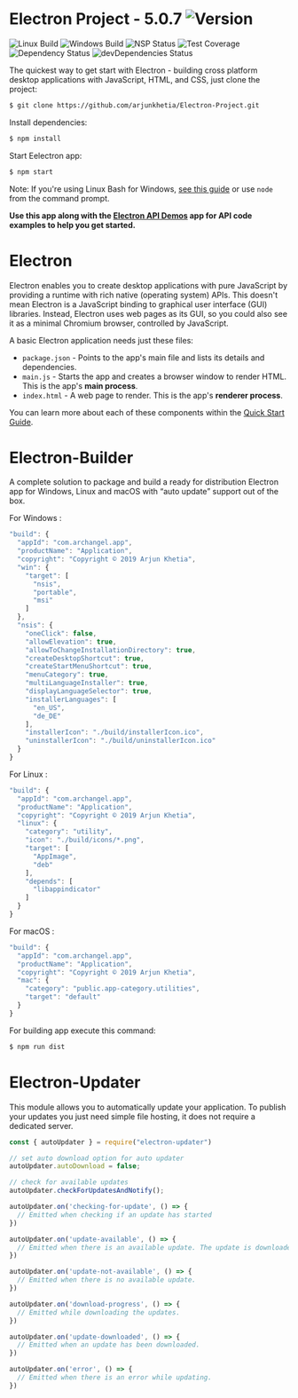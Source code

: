 # Electron Project - 5.0.7   ![Version][version-image]

![Linux Build][linuxbuild-image]
![Windows Build][windowsbuild-image]
![NSP Status][nspstatus-image]
![Test Coverage][coverage-image]
![Dependency Status][dependency-image]
![devDependencies Status][devdependency-image]

The quickest way to get start with Electron - building cross platform desktop applications with JavaScript, HTML, and CSS, just clone the project:

```bash
$ git clone https://github.com/arjunkhetia/Electron-Project.git
```

Install dependencies:

```bash
$ npm install
```

Start Eelectron app:

```bash
$ npm start
```

Note: If you're using Linux Bash for Windows, [see this guide](https://www.howtogeek.com/261575/how-to-run-graphical-linux-desktop-applications-from-windows-10s-bash-shell/) or use `node` from the command prompt.

**Use this app along with the [Electron API Demos](https://electronjs.org/#get-started) app for API code examples to help you get started.**

# Electron

Electron enables you to create desktop applications with pure JavaScript by providing a runtime with rich native (operating system) APIs. This doesn't mean Electron is a JavaScript binding to graphical user interface (GUI) libraries. Instead, Electron uses web pages as its GUI, so you could also see it as a minimal Chromium browser, controlled by JavaScript.

A basic Electron application needs just these files:

- `package.json` - Points to the app's main file and lists its details and dependencies.
- `main.js` - Starts the app and creates a browser window to render HTML. This is the app's **main process**.
- `index.html` - A web page to render. This is the app's **renderer process**.

You can learn more about each of these components within the [Quick Start Guide](https://electronjs.org/docs/tutorial/quick-start).

# Electron-Builder

A complete solution to package and build a ready for distribution Electron app for Windows, Linux and macOS with “auto update” support out of the box.

For Windows :

```js
"build": {
  "appId": "com.archangel.app",
  "productName": "Application",
  "copyright": "Copyright © 2019 Arjun Khetia",
  "win": {
    "target": [
      "nsis",
      "portable",
      "msi"
    ]
  },
  "nsis": {
    "oneClick": false,
    "allowElevation": true,
    "allowToChangeInstallationDirectory": true,
    "createDesktopShortcut": true,
    "createStartMenuShortcut": true,
    "menuCategory": true,
    "multiLanguageInstaller": true,
    "displayLanguageSelector": true,
    "installerLanguages": [
      "en_US",
      "de_DE"
    ],
    "installerIcon": "./build/installerIcon.ico",
    "uninstallerIcon": "./build/uninstallerIcon.ico"
  }
}
```

For Linux :

```js
"build": {
  "appId": "com.archangel.app",
  "productName": "Application",
  "copyright": "Copyright © 2019 Arjun Khetia",
  "linux": {
    "category": "utility",
    "icon": "./build/icons/*.png",
    "target": [
      "AppImage",
      "deb"
    ],
    "depends": [
      "libappindicator"
    ]
  }
}
```

For macOS :

```js
"build": {
  "appId": "com.archangel.app",
  "productName": "Application",
  "copyright": "Copyright © 2019 Arjun Khetia",
  "mac": {
    "category": "public.app-category.utilities",
    "target": "default"
  }
}
```

For building app execute this command:

```bash
$ npm run dist
```

# Electron-Updater

This module allows you to automatically update your application. To publish your updates you just need simple file hosting, it does not require a dedicated server.

```js
const { autoUpdater } = require("electron-updater")

// set auto download option for auto updater
autoUpdater.autoDownload = false;

// check for available updates
autoUpdater.checkForUpdatesAndNotify();

autoUpdater.on('checking-for-update', () => {
  // Emitted when checking if an update has started
})

autoUpdater.on('update-available', () => {
  // Emitted when there is an available update. The update is downloaded automatically if autoDownload is true.
})

autoUpdater.on('update-not-available', () => {
  // Emitted when there is no available update.
})

autoUpdater.on('download-progress', () => {
  // Emitted while downloading the updates.
})

autoUpdater.on('update-downloaded', () => {
  // Emitted when an update has been downloaded.
})

autoUpdater.on('error', () => {
  // Emitted when there is an error while updating.
})
```

[version-image]: https://img.shields.io/badge/Version-1.0.0-orange.svg
[linuxbuild-image]: https://img.shields.io/badge/Linux-passing-brightgreen.svg
[windowsbuild-image]: https://img.shields.io/badge/Windows-passing-brightgreen.svg
[nspstatus-image]: https://img.shields.io/badge/nsp-no_known_vulns-blue.svg
[coverage-image]: https://img.shields.io/coveralls/expressjs/express/master.svg
[dependency-image]: https://img.shields.io/badge/dependencies-up_to_date-brightgreen.svg
[devdependency-image]: https://img.shields.io/badge/devdependencies-up_to_date-yellow.svg
